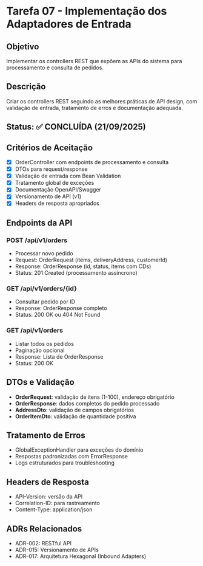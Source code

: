 # Tarefa 07 - Implementação dos Adaptadores de Entrada

## Objetivo

Implementar os controllers REST que expõem as APIs do sistema para processamento e consulta de pedidos.

## Descrição

Criar os controllers REST seguindo as melhores práticas de API design, com validação de entrada, tratamento de erros e documentação adequada.

## Status: ✅ CONCLUÍDA (21/09/2025)

## Critérios de Aceitação

- [x] OrderController com endpoints de processamento e consulta
- [x] DTOs para request/response
- [x] Validação de entrada com Bean Validation
- [x] Tratamento global de exceções
- [x] Documentação OpenAPI/Swagger
- [x] Versionamento de API (v1)
- [x] Headers de resposta apropriados

## Endpoints da API

### POST /api/v1/orders

- Processar novo pedido
- Request: OrderRequest (items, deliveryAddress, customerId)
- Response: OrderResponse (id, status, items com CDs)
- Status: 201 Created (processamento assíncrono)

### GET /api/v1/orders/{id}

- Consultar pedido por ID
- Response: OrderResponse completo
- Status: 200 OK ou 404 Not Found

### GET /api/v1/orders

- Listar todos os pedidos
- Paginação opcional
- Response: Lista de OrderResponse
- Status: 200 OK

## DTOs e Validação

- **OrderRequest**: validação de itens (1-100), endereço obrigatório
- **OrderResponse**: dados completos do pedido processado
- **AddressDto**: validação de campos obrigatórios
- **OrderItemDto**: validação de quantidade positiva

## Tratamento de Erros

- GlobalExceptionHandler para exceções do domínio
- Respostas padronizadas com ErrorResponse
- Logs estruturados para troubleshooting

## Headers de Resposta

- API-Version: versão da API
- Correlation-ID: para rastreamento
- Content-Type: application/json

## ADRs Relacionados

- ADR-002: RESTful API
- ADR-015: Versionamento de APIs
- ADR-017: Arquitetura Hexagonal (Inbound Adapters)
